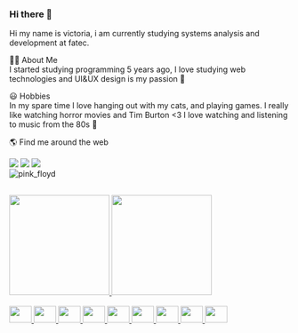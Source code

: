 ### Hi there 👋

Hi my name is victoria, i am currently studying systems analysis and development at fatec.

👩‍💻  About Me<br/>
I started studying programming 5 years ago, I love studying web technologies and UI&UX design is my passion 💜

😃  Hobbies<br/>
In my spare time I love hanging out with my cats, and playing games. I really like watching horror movies and Tim Burton <3 I love watching and listening to music from the 80s 💜

<div>
 🌎 Find me around the web<br/>
 <div style="margin-top: 15px">
  <a href="https://www.facebook.com/vickandujar1/" target="_blank"><img src="https://img.shields.io/badge/Facebook-1877F2?style=for-the-badge&logo=facebook&logoColor=white" target="_blank"></a>
  <a href="https://open.spotify.com/user/y2piaxkt2iyektdasshmtms4a" target="_blank"><img src="https://img.shields.io/badge/Spotify-1ED760?&style=for-the-badge&logo=spotify&logoColor=white" target="_blank"></a>
  <a href="https://steamcommunity.com/id/vicdotrembala" target="_blank"><img src="https://img.shields.io/badge/Steam-000000?style=for-the-badge&logo=steam&logoColor=white" target="_blank"></a>
 </div>
</div>

<div>
 <img src="https://media3.giphy.com/media/8kdLHlYG2qYDe/giphy.gif?cid=ecf05e47fknkv1wk8kmvil3jsgi0tdlvvnz1x53xybns9a35&rid=giphy.gif&ct=g" alt="pink_floyd" /> 
</div>

##

<div>
  <a href="https://github.com/victoriandujar">
  <img height="180em" src="https://github-readme-stats.vercel.app/api?username=victoriandujar&show_icons=true&theme=tokyonight&include_all_commits=true&count_private=true"/>
  <img height="180em" src="https://github-readme-stats.vercel.app/api/top-langs/?username=victoriandujar&layout=compact&langs_count=7&theme=tokyonight"/>
</div>

 <div style="display: inline_block"><br>
  <img src="https://cdn.jsdelivr.net/gh/devicons/devicon/icons/react/react-original.svg" height="30" width="40" />
  <img src="https://cdn.jsdelivr.net/gh/devicons/devicon/icons/typescript/typescript-plain.svg" height="30" width="40" />
  <img src="https://cdn.jsdelivr.net/gh/devicons/devicon/icons/javascript/javascript-plain.svg" height="30" width="40" />
  <img src="https://cdn.jsdelivr.net/gh/devicons/devicon/icons/html5/html5-plain.svg" height="30" width="40" />
  <img src="https://cdn.jsdelivr.net/gh/devicons/devicon/icons/css3/css3-original.svg" height="30" width="40" />
  <img src="https://cdn.jsdelivr.net/gh/devicons/devicon/icons/java/java-original.svg" height="30" width="40" />
  <img src="https://cdn.jsdelivr.net/gh/devicons/devicon/icons/jquery/jquery-original.svg" height="30" width="40" />
  <img src="https://cdn.jsdelivr.net/gh/devicons/devicon/icons/csharp/csharp-line.svg" height="30" width="40" />
  <img src="https://cdn.jsdelivr.net/gh/devicons/devicon/icons/ionic/ionic-original.svg" height="30" width="40" />
</div>
  
